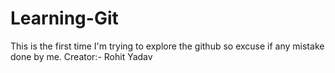 # Learning-Git
This is the first time I'm trying to explore the github so excuse if any mistake done by me.
Creator:- Rohit Yadav
